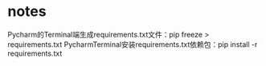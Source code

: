 # notes
Pycharm的Terminal端生成requirements.txt文件：pip freeze > requirements.txt
PycharmTerminal安装requirements.txt依赖包：pip install -r requirements.txt
